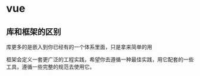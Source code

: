 # vue

##  库和框架的区别

库更多的是嵌入到你已经有的一个体系里面，只是拿来简单的用

框架会定义一套更广泛的工程实践，希望你去遵循一种最佳实践，用它配套的一些工具，遵循一些完整的规范去使用它。